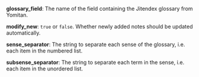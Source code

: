 **glossary_field**: The name of the field containing the Jitendex glossary from Yomitan.

**modify_new**: `true` or `false`. Whether newly added notes should be updated
automatically.

**sense_separator**: The string to separate each sense of the glossary, i.e.
each item in the numbered list.

**subsense_separator**: The string to separate each term in the sense, i.e.
each item in the unordered list.
